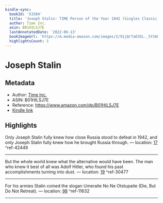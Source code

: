```yaml
---
kindle-sync:
  bookId: '53384'
  title: 'Joseph Stalin: TIME Person of the Year 1942 (Singles Classic)'
  author: Time Inc.
  asin: B01HILSJ7E
  lastAnnotatedDate: '2022-06-13'
  bookImageUrl: 'https://m.media-amazon.com/images/I/91jQrTaO35L._SY160.jpg'
  highlightsCount: 3
---
```

# Joseph Stalin
## Metadata
* Author: [Time Inc.](https://www.amazon.comundefined)
* ASIN: B01HILSJ7E
* Reference: https://www.amazon.com/dp/B01HILSJ7E
* [Kindle link](kindle://book?action=open&asin=B01HILSJ7E)

## Highlights
Only Joseph Stalin fully knew how close Russia stood to defeat in 1942, and only Joseph Stalin fully knew how he brought Russia through. — location: [17](kindle://book?action=open&asin=B01HILSJ7E&location=17) ^ref-42449

---
But the whole world knew what the alternative would have been. The man who knew it best of all was Adolf Hitler, who found his past accomplishments turning into dust. — location: [19](kindle://book?action=open&asin=B01HILSJ7E&location=19) ^ref-30477

---
For his armies Stalin coined the slogan Umeraite No Ne Otstupaite (Die, But Do Not Retreat). — location: [98](kindle://book?action=open&asin=B01HILSJ7E&location=98) ^ref-11632

---
